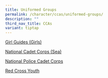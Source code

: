 ```yaml
---
title: Uniformed Groups
permalink: /character/ccas/uniformed-groups/
description: ""
third_nav_title: CCAs
variant: tiptap
---
```

<p><a href="https://assumptionenglish.moe.edu.sg/character/ccas/uniformed-groups/girl-guides-girls/" rel="noopener noreferrer nofollow" target="_blank">Girl Guides (Girls)</a>
</p>
<p><a href="https://assumptionenglish.moe.edu.sg/character/ccas/uniformed-groups/national-cadet-corps-sea/" rel="noopener noreferrer nofollow" target="_blank">National Cadet Corps (Sea)</a>
</p>
<p><a href="https://assumptionenglish.moe.edu.sg/character/ccas/uniformed-groups/national-police-cadet-corps/" rel="noopener noreferrer nofollow" target="_blank">National Police Cadet Corps</a>
</p>
<p><a href="https://assumptionenglish.moe.edu.sg/character/ccas/uniformed-groups/red-cross-youth/" rel="noopener noreferrer nofollow" target="_blank">Red Cross Youth</a>
</p>